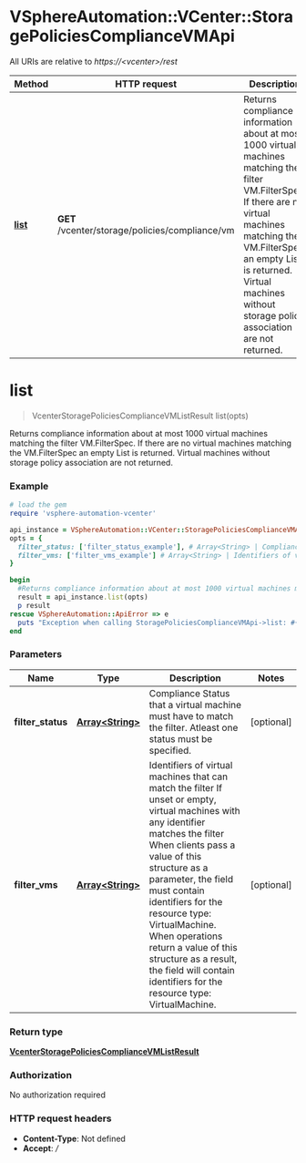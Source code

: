 # VSphereAutomation::VCenter::StoragePoliciesComplianceVMApi

All URIs are relative to *https://&lt;vcenter&gt;/rest*

Method | HTTP request | Description
------------- | ------------- | -------------
[**list**](StoragePoliciesComplianceVMApi.md#list) | **GET** /vcenter/storage/policies/compliance/vm | Returns compliance information about at most 1000 virtual machines matching the filter VM.FilterSpec. If there are no virtual machines matching the VM.FilterSpec an empty List is returned. Virtual machines without storage policy association are not returned.


# **list**
> VcenterStoragePoliciesComplianceVMListResult list(opts)

Returns compliance information about at most 1000 virtual machines matching the filter VM.FilterSpec. If there are no virtual machines matching the VM.FilterSpec an empty List is returned. Virtual machines without storage policy association are not returned.

### Example
```ruby
# load the gem
require 'vsphere-automation-vcenter'

api_instance = VSphereAutomation::VCenter::StoragePoliciesComplianceVMApi.new
opts = {
  filter_status: ['filter_status_example'], # Array<String> | Compliance Status that a virtual machine must have to match the filter. Atleast one status must be specified.
  filter_vms: ['filter_vms_example'] # Array<String> | Identifiers of virtual machines that can match the filter If unset or empty, virtual machines with any identifier matches the filter When clients pass a value of this structure as a parameter, the field must contain identifiers for the resource type: VirtualMachine. When operations return a value of this structure as a result, the field will contain identifiers for the resource type: VirtualMachine.
}

begin
  #Returns compliance information about at most 1000 virtual machines matching the filter VM.FilterSpec. If there are no virtual machines matching the VM.FilterSpec an empty List is returned. Virtual machines without storage policy association are not returned.
  result = api_instance.list(opts)
  p result
rescue VSphereAutomation::ApiError => e
  puts "Exception when calling StoragePoliciesComplianceVMApi->list: #{e}"
end
```

### Parameters

Name | Type | Description  | Notes
------------- | ------------- | ------------- | -------------
 **filter_status** | [**Array&lt;String&gt;**](String.md)| Compliance Status that a virtual machine must have to match the filter. Atleast one status must be specified. | [optional] 
 **filter_vms** | [**Array&lt;String&gt;**](String.md)| Identifiers of virtual machines that can match the filter If unset or empty, virtual machines with any identifier matches the filter When clients pass a value of this structure as a parameter, the field must contain identifiers for the resource type: VirtualMachine. When operations return a value of this structure as a result, the field will contain identifiers for the resource type: VirtualMachine. | [optional] 

### Return type

[**VcenterStoragePoliciesComplianceVMListResult**](VcenterStoragePoliciesComplianceVMListResult.md)

### Authorization

No authorization required

### HTTP request headers

 - **Content-Type**: Not defined
 - **Accept**: */*



